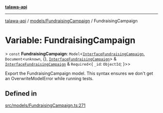 [**talawa-api**](../../../README.md)

***

[talawa-api](../../../modules.md) / [models/FundraisingCampaign](../README.md) / FundraisingCampaign

# Variable: FundraisingCampaign

\> `const` **FundraisingCampaign**: `Model`\<[`InterfaceFundraisingCampaign`](../interfaces/InterfaceFundraisingCampaign.md), `Document`\<`unknown`, \{\}, [`InterfaceFundraisingCampaign`](../interfaces/InterfaceFundraisingCampaign.md)\> & [`InterfaceFundraisingCampaign`](../interfaces/InterfaceFundraisingCampaign.md) & `Required`\<\{ `_id`: `ObjectId`; \}\>\>

Export the FundraisingCampaign model.
This syntax ensures we don't get an OverwriteModelError while running tests.

## Defined in

[src/models/FundraisingCampaign.ts:271](https://github.com/PalisadoesFoundation/talawa-api/blob/4b5c74fd36bcfc2e36f3a06b67d517e865c188be/src/models/FundraisingCampaign.ts#L271)
